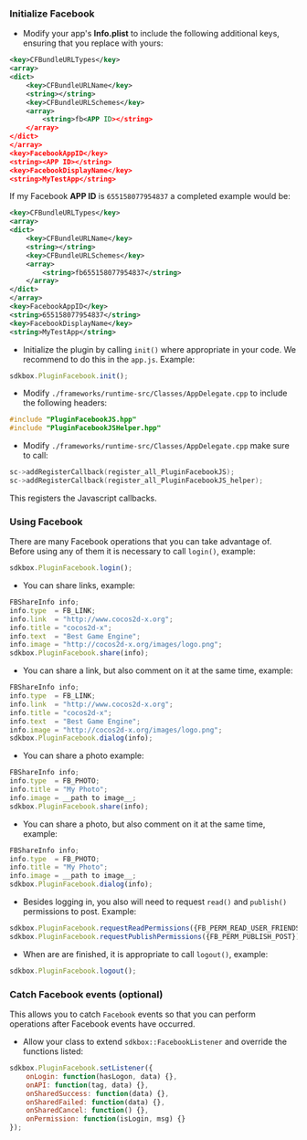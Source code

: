 ### Initialize Facebook
* Modify your app's __Info.plist__ to include the following additional keys, ensuring that you replace __<APP ID>__ with yours:
```xml
<key>CFBundleURLTypes</key>
<array>
<dict>
    <key>CFBundleURLName</key>
    <string></string>
    <key>CFBundleURLSchemes</key>
    <array>
        <string>fb<APP ID></string>
    </array>
</dict>
</array>
<key>FacebookAppID</key>
<string><APP ID></string>
<key>FacebookDisplayName</key>
<string>MyTestApp</string>
```

If my Facebook __APP ID__ is `655158077954837` a completed example would be:
```xml
<key>CFBundleURLTypes</key>
<array>
<dict>
    <key>CFBundleURLName</key>
    <string></string>
    <key>CFBundleURLSchemes</key>
    <array>
        <string>fb655158077954837</string>
    </array>
</dict>
</array>
<key>FacebookAppID</key>
<string>655158077954837</string>
<key>FacebookDisplayName</key>
<string>MyTestApp</string>
```

* Initialize the plugin by calling `init()` where appropriate in your code. We
recommend to do this in the `app.js`. Example:
```javascript
sdkbox.PluginFacebook.init();
```

* Modify `./frameworks/runtime-src/Classes/AppDelegate.cpp` to include the following headers:
```cpp
#include "PluginFacebookJS.hpp"
#include "PluginFacebookJSHelper.hpp"
```

* Modify `./frameworks/runtime-src/Classes/AppDelegate.cpp` make sure to call:
```cpp
sc->addRegisterCallback(register_all_PluginFacebookJS);
sc->addRegisterCallback(register_all_PluginFacebookJS_helper);
```
This registers the Javascript callbacks.

### Using Facebook
There are many Facebook operations that you can take advantage of. Before using any of them it is necessary to call `login()`, example:
```javascript
sdkbox.PluginFacebook.login();
```

* You can share links, example:
```javascript
FBShareInfo info;
info.type  = FB_LINK;
info.link  = "http://www.cocos2d-x.org";
info.title = "cocos2d-x";
info.text  = "Best Game Engine";
info.image = "http://cocos2d-x.org/images/logo.png";
sdkbox.PluginFacebook.share(info);
```

* You can share a link, but also comment on it at the same time, example:
```javascript
FBShareInfo info;
info.type  = FB_LINK;
info.link  = "http://www.cocos2d-x.org";
info.title = "cocos2d-x";
info.text  = "Best Game Engine";
info.image = "http://cocos2d-x.org/images/logo.png";
sdkbox.PluginFacebook.dialog(info);
```

* You can share a photo example:
```javascript
FBShareInfo info;
info.type  = FB_PHOTO;
info.title = "My Photo";
info.image = __path to image__;
sdkbox.PluginFacebook.share(info);
```

* You can share a photo, but also comment on it at the same time, example:
```javascript
FBShareInfo info;
info.type  = FB_PHOTO;
info.title = "My Photo";
info.image = __path to image__;
sdkbox.PluginFacebook.dialog(info);
```

* Besides logging in, you also will need to request `read()` and `publish()` permissions to post. Example:
```javascript
sdkbox.PluginFacebook.requestReadPermissions({FB_PERM_READ_USER_FRIENDS});
sdkbox.PluginFacebook.requestPublishPermissions({FB_PERM_PUBLISH_POST});
```

* When are are finished, it is appropriate to call `logout()`, example:
```javascript
sdkbox.PluginFacebook.logout();
```

### Catch Facebook events (optional)
This allows you to catch `Facebook` events so that you can perform operations after Facebook events have occurred.

* Allow your class to extend `sdkbox::FacebookListener` and override the functions listed:
```javascript
sdkbox.PluginFacebook.setListener({
    onLogin: function(hasLogon, data) {},
    onAPI: function(tag, data) {},
    onSharedSuccess: function(data) {},
    onSharedFailed: function(data) {},
    onSharedCancel: function() {},
    onPermission: function(isLogin, msg) {}
});
```
